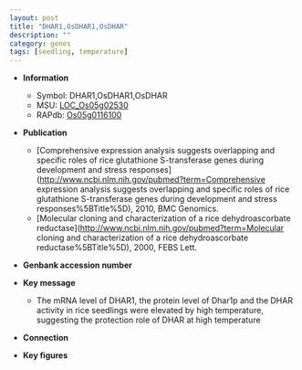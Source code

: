 ```yaml
---
layout: post
title: "DHAR1,OsDHAR1,OsDHAR"
description: ""
category: genes
tags: [seedling, temperature]
---
```


* **Information**  
    + Symbol: DHAR1,OsDHAR1,OsDHAR  
    + MSU: [LOC_Os05g02530](http://rice.plantbiology.msu.edu/cgi-bin/ORF_infopage.cgi?orf=LOC_Os05g02530)  
    + RAPdb: [Os05g0116100](http://rapdb.dna.affrc.go.jp/viewer/gbrowse_details/irgsp1?name=Os05g0116100)  

* **Publication**  
    + [Comprehensive expression analysis suggests overlapping and specific roles of rice glutathione S-transferase genes during development and stress responses](http://www.ncbi.nlm.nih.gov/pubmed?term=Comprehensive expression analysis suggests overlapping and specific roles of rice glutathione S-transferase genes during development and stress responses%5BTitle%5D), 2010, BMC Genomics.
    + [Molecular cloning and characterization of a rice dehydroascorbate reductase](http://www.ncbi.nlm.nih.gov/pubmed?term=Molecular cloning and characterization of a rice dehydroascorbate reductase%5BTitle%5D), 2000, FEBS Lett.

* **Genbank accession number**  

* **Key message**  
    + The mRNA level of DHAR1, the protein level of Dhar1p and the DHAR activity in rice seedlings were elevated by high temperature, suggesting the protection role of DHAR at high temperature

* **Connection**  

* **Key figures**  


